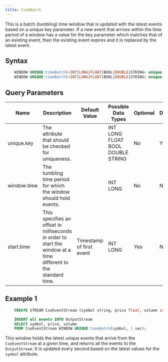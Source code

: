 ```yaml
---
title: timeBatch
---
```


This is a batch (tumbling) time window that is updated with the latest events based on a unique key parameter. If a new event that arrives within the time period of a window has a value for the key parameter which matches that of an existing event, then the existing event expires and it is replaced by the latest event.

## Syntax

```sql
    WINDOW UNIQUE:timeBatch(<INT|LONG|FLOAT|BOOL|DOUBLE|STRING> unique.key, <INT|LONG> window.time)
    WINDOW UNIQUE:timeBatch(<INT|LONG|FLOAT|BOOL|DOUBLE|STRING> unique.key, <INT|LONG> window.time, <INT|LONG> start.time)
```

## Query Parameters

| Name        | Description   | Default Value            | Possible Data Types | Optional | Dynamic |
|-------------|--------------------------------------------|-------------------|-----------------------|----------|---------|
| unique.key  | The attribute that should be checked for uniqueness.    |            | INT LONG FLOAT BOOL DOUBLE STRING | No       | Yes     |
| window.time | The tumbling time period for which the window should hold events.     |            | INT LONG            | No       | No      |
| start.time  | This specifies an offset in milliseconds in order to start the window at a time different to the standard time. | Timestamp of first event | INT LONG            | Yes      | No      |

## Example 1

```sql
    CREATE STREAM CseEventStream (symbol string, price float, volume int)

    INSERT all events INTO OutputStream
    SELECT symbol, price, volume
    FROM CseEventStream WINDOW UNIQUE:timeBatch(symbol, 1 sec);
```

This window holds the latest unique events that arrive from the `CseEventStream` at a given time, and returns all the events to the `OutputStream`. It is updated every second based on the latest values for the `symbol` attribute.

